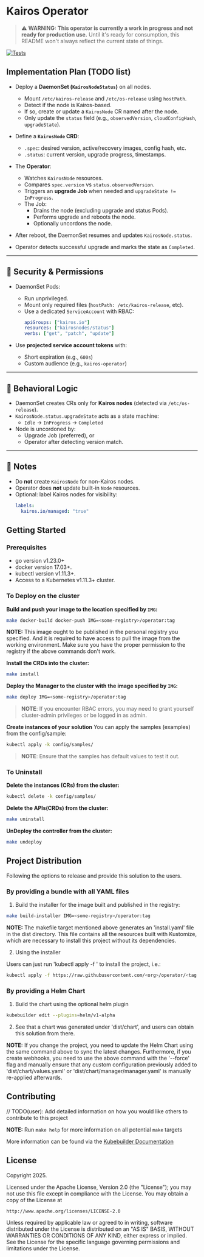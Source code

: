 # Kairos Operator

> ⚠️ **WARNING: This operator is currently a work in progress and not ready for production use.** Until it's ready for consumption, this README won't always reflect the current state of things.

[![Tests](https://github.com/kairos-io/kairos-operator/actions/workflows/test.yml/badge.svg)](https://github.com/kairos-io/kairos-operator/actions/workflows/test.yml)

## Implementation Plan (TODO list)

- Deploy a **DaemonSet (`KairosNodeStatus`)** on all nodes.
  - Mount `/etc/kairos-release` and `/etc/os-release` using `hostPath`.
  - Detect if the node is Kairos-based.
  - If so, create or update a `KairosNode` CR named after the node.
  - Only update the `status` field (e.g., `observedVersion`, `cloudConfigHash`, `upgradeState`).

- Define a **`KairosNode` CRD**:
  - `.spec`: desired version, active/recovery images, config hash, etc.
  - `.status`: current version, upgrade progress, timestamps.

- The **Operator**:
  - Watches `KairosNode` resources.
  - Compares `spec.version` vs `status.observedVersion`.
  - Triggers an **upgrade Job** when needed and `upgradeState != InProgress`.
  - The Job:
    - Drains the node (excluding upgrade and status Pods).
    - Performs upgrade and reboots the node.
    - Optionally uncordons the node.

- After reboot, the DaemonSet resumes and updates `KairosNode.status`.
- Operator detects successful upgrade and marks the state as `Completed`.

---

## 🔐 Security & Permissions

- DaemonSet Pods:
  - Run unprivileged.
  - Mount only required files (`hostPath: /etc/kairos-release`, etc).
  - Use a dedicated `ServiceAccount` with RBAC:
    ```yaml
    apiGroups: ["kairos.io"]
    resources: ["kairosnodes/status"]
    verbs: ["get", "patch", "update"]
    ```

- Use **projected service account tokens** with:
  - Short expiration (e.g., `600s`)
  - Custom audience (e.g., `kairos-operator`)

---

## 🧠 Behavioral Logic

- DaemonSet creates CRs only for **Kairos nodes** (detected via `/etc/os-release`).
- `KairosNode.status.upgradeState` acts as a state machine:
  - `Idle` → `InProgress` → `Completed`
- Node is uncordoned by:
  - Upgrade Job (preferred), or
  - Operator after detecting version match.

---

## 📌 Notes

- Do **not** create `KairosNode` for non-Kairos nodes.
- Operator does **not** update built-in `Node` resources.
- Optional: label Kairos nodes for visibility:
  ```yaml
  labels:
    kairos.io/managed: "true"


## Getting Started

### Prerequisites
- go version v1.23.0+
- docker version 17.03+.
- kubectl version v1.11.3+.
- Access to a Kubernetes v1.11.3+ cluster.

### To Deploy on the cluster
**Build and push your image to the location specified by `IMG`:**

```sh
make docker-build docker-push IMG=<some-registry>/operator:tag
```

**NOTE:** This image ought to be published in the personal registry you specified.
And it is required to have access to pull the image from the working environment.
Make sure you have the proper permission to the registry if the above commands don't work.

**Install the CRDs into the cluster:**

```sh
make install
```

**Deploy the Manager to the cluster with the image specified by `IMG`:**

```sh
make deploy IMG=<some-registry>/operator:tag
```

> **NOTE**: If you encounter RBAC errors, you may need to grant yourself cluster-admin
privileges or be logged in as admin.

**Create instances of your solution**
You can apply the samples (examples) from the config/sample:

```sh
kubectl apply -k config/samples/
```

>**NOTE**: Ensure that the samples has default values to test it out.

### To Uninstall
**Delete the instances (CRs) from the cluster:**

```sh
kubectl delete -k config/samples/
```

**Delete the APIs(CRDs) from the cluster:**

```sh
make uninstall
```

**UnDeploy the controller from the cluster:**

```sh
make undeploy
```

## Project Distribution

Following the options to release and provide this solution to the users.

### By providing a bundle with all YAML files

1. Build the installer for the image built and published in the registry:

```sh
make build-installer IMG=<some-registry>/operator:tag
```

**NOTE:** The makefile target mentioned above generates an 'install.yaml'
file in the dist directory. This file contains all the resources built
with Kustomize, which are necessary to install this project without its
dependencies.

2. Using the installer

Users can just run 'kubectl apply -f <URL for YAML BUNDLE>' to install
the project, i.e.:

```sh
kubectl apply -f https://raw.githubusercontent.com/<org>/operator/<tag or branch>/dist/install.yaml
```

### By providing a Helm Chart

1. Build the chart using the optional helm plugin

```sh
kubebuilder edit --plugins=helm/v1-alpha
```

2. See that a chart was generated under 'dist/chart', and users
can obtain this solution from there.

**NOTE:** If you change the project, you need to update the Helm Chart
using the same command above to sync the latest changes. Furthermore,
if you create webhooks, you need to use the above command with
the '--force' flag and manually ensure that any custom configuration
previously added to 'dist/chart/values.yaml' or 'dist/chart/manager/manager.yaml'
is manually re-applied afterwards.

## Contributing
// TODO(user): Add detailed information on how you would like others to contribute to this project

**NOTE:** Run `make help` for more information on all potential `make` targets

More information can be found via the [Kubebuilder Documentation](https://book.kubebuilder.io/introduction.html)

## License

Copyright 2025.

Licensed under the Apache License, Version 2.0 (the "License");
you may not use this file except in compliance with the License.
You may obtain a copy of the License at

    http://www.apache.org/licenses/LICENSE-2.0

Unless required by applicable law or agreed to in writing, software
distributed under the License is distributed on an "AS IS" BASIS,
WITHOUT WARRANTIES OR CONDITIONS OF ANY KIND, either express or implied.
See the License for the specific language governing permissions and
limitations under the License.


